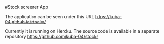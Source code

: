 #Stock screener App

The application can be seen under this URL
https://kuba-04.github.io/stocks/

Currently it is running on Heroku. The source code is available in a separate repository https://github.com/kuba-04/stocks
